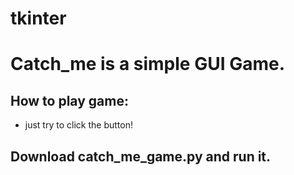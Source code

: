 # tkinter
# Catch_me is a simple GUI Game.
## How to play game:
- just try to click the button!
## Download catch_me_game.py and run it.
